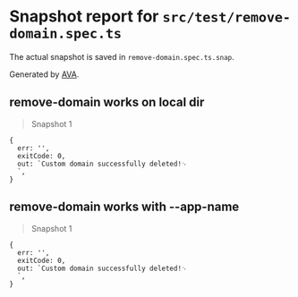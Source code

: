 # Snapshot report for `src/test/remove-domain.spec.ts`

The actual snapshot is saved in `remove-domain.spec.ts.snap`.

Generated by [AVA](https://ava.li).

## remove-domain works on local dir

> Snapshot 1

    {
      err: '',
      exitCode: 0,
      out: `Custom domain successfully deleted!␊
      `,
    }

## remove-domain works with --app-name

> Snapshot 1

    {
      err: '',
      exitCode: 0,
      out: `Custom domain successfully deleted!␊
      `,
    }

